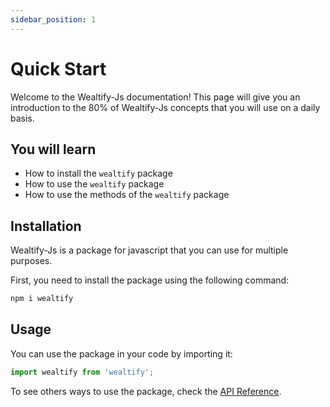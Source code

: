 ```yaml
---
sidebar_position: 1
---
```

# Quick Start

Welcome to the Wealtify-Js documentation! This page will give you an introduction to the 80% of Wealtify-Js concepts that you will use on a daily basis.


## You will learn 

- How to install the `wealtify` package
- How to use the `wealtify` package
- How to use the methods of the `wealtify` package

## Installation

Wealtify-Js is a package for javascript that you can use for multiple purposes.

First, you need to install the package using the following command:

```bash
npm i wealtify
```

## Usage

You can use the package in your code by importing it:

```js
import wealtify from 'wealtify';
```

To see others ways to use the package, check the [API Reference](/docs/api-reference).